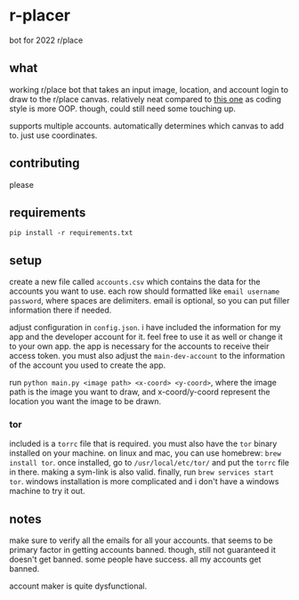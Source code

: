 # r-placer
bot for 2022 r/place

## what
working r/place bot that takes an input image, location, and account login to draw to the r/place canvas. relatively neat compared to [this one](https://github.com/rdeepak2002/reddit-place-script-2022) as coding style is more OOP. though, could still need some touching up.

supports multiple accounts.
automatically determines which canvas to add to. just use coordinates.
## contributing
please

## requirements
`pip install -r requirements.txt`

## setup
create a new file called `accounts.csv` which contains the data for the accounts you want to use. each row should formatted like `email username password`, where spaces are delimiters. email is optional, so you can put filler information there if needed.

adjust configuration in `config.json`. i have included the information for my app and the developer account for it. feel free to use it as well or change it to your own app. the app is necessary for the accounts to receive their access token. you must also adjust the `main-dev-account` to the information of the account you used to create the app.

run `python main.py <image path> <x-coord> <y-coord>`, where the image path is the image you want to draw, and x-coord/y-coord represent the location you want the image to be drawn.

### tor
included is a `torrc` file that is required. you must also have the `tor` binary installed on your machine. on linux and mac, you can use homebrew: `brew install tor`. once installed, go to `/usr/local/etc/tor/` and put the `torrc` file in there. making a sym-link is also valid. finally, run `brew services start tor`. windows installation is more complicated and i don't have a windows machine to try it out.

## notes
make sure to verify all the emails for all your accounts. that seems to be primary factor in getting accounts banned. though, still not guaranteed it doesn't get banned. some people have success. all my accounts get banned.

account maker is quite dysfunctional.
